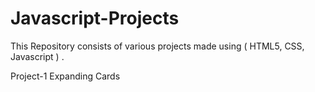# Javascript-Projects
This Repository consists of various projects made using ( HTML5, CSS, Javascript ) .


Project-1 Expanding Cards
